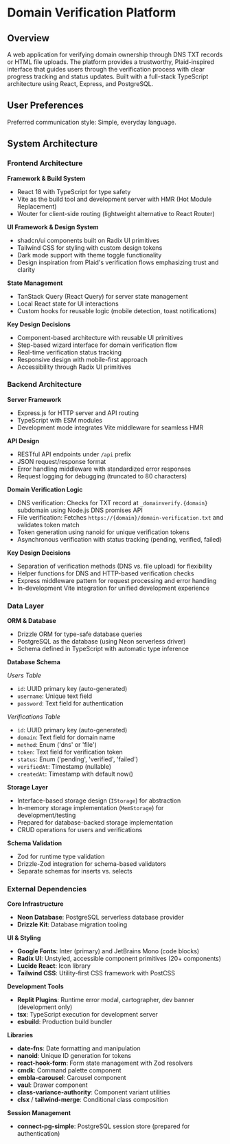 # Domain Verification Platform

## Overview

A web application for verifying domain ownership through DNS TXT records or HTML file uploads. The platform provides a trustworthy, Plaid-inspired interface that guides users through the verification process with clear progress tracking and status updates. Built with a full-stack TypeScript architecture using React, Express, and PostgreSQL.

## User Preferences

Preferred communication style: Simple, everyday language.

## System Architecture

### Frontend Architecture

**Framework & Build System**
- React 18 with TypeScript for type safety
- Vite as the build tool and development server with HMR (Hot Module Replacement)
- Wouter for client-side routing (lightweight alternative to React Router)

**UI Framework & Design System**
- shadcn/ui components built on Radix UI primitives
- Tailwind CSS for styling with custom design tokens
- Dark mode support with theme toggle functionality
- Design inspiration from Plaid's verification flows emphasizing trust and clarity

**State Management**
- TanStack Query (React Query) for server state management
- Local React state for UI interactions
- Custom hooks for reusable logic (mobile detection, toast notifications)

**Key Design Decisions**
- Component-based architecture with reusable UI primitives
- Step-based wizard interface for domain verification flow
- Real-time verification status tracking
- Responsive design with mobile-first approach
- Accessibility through Radix UI primitives

### Backend Architecture

**Server Framework**
- Express.js for HTTP server and API routing
- TypeScript with ESM modules
- Development mode integrates Vite middleware for seamless HMR

**API Design**
- RESTful API endpoints under `/api` prefix
- JSON request/response format
- Error handling middleware with standardized error responses
- Request logging for debugging (truncated to 80 characters)

**Domain Verification Logic**
- DNS verification: Checks for TXT record at `_domainverify.{domain}` subdomain using Node.js DNS promises API
- File verification: Fetches `https://{domain}/domain-verification.txt` and validates token match
- Token generation using nanoid for unique verification tokens
- Asynchronous verification with status tracking (pending, verified, failed)

**Key Design Decisions**
- Separation of verification methods (DNS vs. file upload) for flexibility
- Helper functions for DNS and HTTP-based verification checks
- Express middleware pattern for request processing and error handling
- In-development Vite integration for unified development experience

### Data Layer

**ORM & Database**
- Drizzle ORM for type-safe database queries
- PostgreSQL as the database (using Neon serverless driver)
- Schema defined in TypeScript with automatic type inference

**Database Schema**

*Users Table*
- `id`: UUID primary key (auto-generated)
- `username`: Unique text field
- `password`: Text field for authentication

*Verifications Table*
- `id`: UUID primary key (auto-generated)
- `domain`: Text field for domain name
- `method`: Enum ('dns' or 'file')
- `token`: Text field for verification token
- `status`: Enum ('pending', 'verified', 'failed')
- `verifiedAt`: Timestamp (nullable)
- `createdAt`: Timestamp with default now()

**Storage Layer**
- Interface-based storage design (`IStorage`) for abstraction
- In-memory storage implementation (`MemStorage`) for development/testing
- Prepared for database-backed storage implementation
- CRUD operations for users and verifications

**Schema Validation**
- Zod for runtime type validation
- Drizzle-Zod integration for schema-based validators
- Separate schemas for inserts vs. selects

### External Dependencies

**Core Infrastructure**
- **Neon Database**: PostgreSQL serverless database provider
- **Drizzle Kit**: Database migration tooling

**UI & Styling**
- **Google Fonts**: Inter (primary) and JetBrains Mono (code blocks)
- **Radix UI**: Unstyled, accessible component primitives (20+ components)
- **Lucide React**: Icon library
- **Tailwind CSS**: Utility-first CSS framework with PostCSS

**Development Tools**
- **Replit Plugins**: Runtime error modal, cartographer, dev banner (development only)
- **tsx**: TypeScript execution for development server
- **esbuild**: Production build bundler

**Libraries**
- **date-fns**: Date formatting and manipulation
- **nanoid**: Unique ID generation for tokens
- **react-hook-form**: Form state management with Zod resolvers
- **cmdk**: Command palette component
- **embla-carousel**: Carousel component
- **vaul**: Drawer component
- **class-variance-authority**: Component variant utilities
- **clsx** / **tailwind-merge**: Conditional class composition

**Session Management**
- **connect-pg-simple**: PostgreSQL session store (prepared for authentication)
